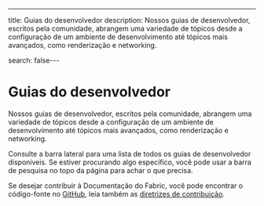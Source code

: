 ---
title: Guias do desenvolvedor
description: Nossos guias de desenvolvedor, escritos pela comunidade, abrangem uma variedade de tópicos desde a configuração de um ambiente de desenvolvimento até tópicos mais avançados, como renderização e networking.

search: false---

# Guias do desenvolvedor

Nossos guias de desenvolvedor, escritos pela comunidade, abrangem uma variedade de tópicos desde a configuração de um ambiente de desenvolvimento até tópicos mais avançados, como renderização e networking.

Consulte a barra lateral para uma lista de todos os guias de desenvolvedor disponíveis. Se estiver procurando algo específico, você pode usar a barra de pesquisa no topo da página para achar o que precisa.

Se desejar contribuir à Documentação do Fabric, você pode encontrar o código-fonte no [GitHub](https://github.com/FabricMC/fabric-docs), leia também as [diretrizes de contribuição](../contributing).
